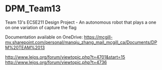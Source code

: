 # DPM_Team13
Team 13's ECSE211 Design Project - An autonomous robot that plays a one on one variation of capture the flag

Documentation available on OneDrive: https://mcgill-my.sharepoint.com/personal/manqiu_zhang_mail_mcgill_ca/Documents/DPM%20TEAM%2013


http://www.lejos.org/forum/viewtopic.php?t=4701&start=15
http://www.lejos.org/forum/viewtopic.php?t=4736
